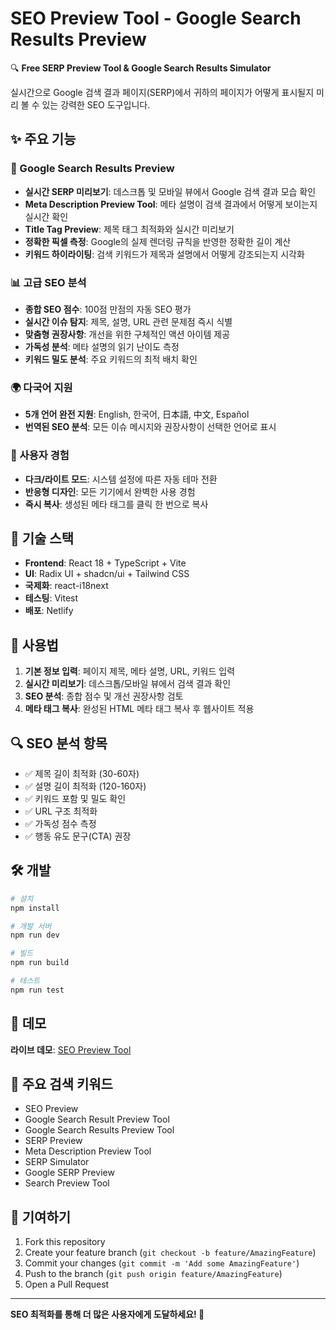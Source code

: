 # SEO Preview Tool - Google Search Results Preview

🔍 **Free SERP Preview Tool & Google Search Results Simulator**

실시간으로 Google 검색 결과 페이지(SERP)에서 귀하의 페이지가 어떻게 표시될지 미리 볼 수 있는 강력한 SEO 도구입니다.

## ✨ 주요 기능

### 🎯 Google Search Results Preview
- **실시간 SERP 미리보기**: 데스크톱 및 모바일 뷰에서 Google 검색 결과 모습 확인
- **Meta Description Preview Tool**: 메타 설명이 검색 결과에서 어떻게 보이는지 실시간 확인
- **Title Tag Preview**: 제목 태그 최적화와 실시간 미리보기
- **정확한 픽셀 측정**: Google의 실제 렌더링 규칙을 반영한 정확한 길이 계산
- **키워드 하이라이팅**: 검색 키워드가 제목과 설명에서 어떻게 강조되는지 시각화

### 📊 고급 SEO 분석
- **종합 SEO 점수**: 100점 만점의 자동 SEO 평가
- **실시간 이슈 탐지**: 제목, 설명, URL 관련 문제점 즉시 식별
- **맞춤형 권장사항**: 개선을 위한 구체적인 액션 아이템 제공
- **가독성 분석**: 메타 설명의 읽기 난이도 측정
- **키워드 밀도 분석**: 주요 키워드의 최적 배치 확인

### 🌍 다국어 지원
- **5개 언어 완전 지원**: English, 한국어, 日本語, 中文, Español
- **번역된 SEO 분석**: 모든 이슈 메시지와 권장사항이 선택한 언어로 표시

### 🎨 사용자 경험
- **다크/라이트 모드**: 시스템 설정에 따른 자동 테마 전환
- **반응형 디자인**: 모든 기기에서 완벽한 사용 경험
- **즉시 복사**: 생성된 메타 태그를 클릭 한 번으로 복사

## 🚀 기술 스택

- **Frontend**: React 18 + TypeScript + Vite
- **UI**: Radix UI + shadcn/ui + Tailwind CSS
- **국제화**: react-i18next
- **테스팅**: Vitest
- **배포**: Netlify

## 📖 사용법

1. **기본 정보 입력**: 페이지 제목, 메타 설명, URL, 키워드 입력
2. **실시간 미리보기**: 데스크톱/모바일 뷰에서 검색 결과 확인
3. **SEO 분석**: 종합 점수 및 개선 권장사항 검토
4. **메타 태그 복사**: 완성된 HTML 메타 태그 복사 후 웹사이트 적용

## 🔍 SEO 분석 항목

- ✅ 제목 길이 최적화 (30-60자)
- ✅ 설명 길이 최적화 (120-160자)  
- ✅ 키워드 포함 및 밀도 확인
- ✅ URL 구조 최적화
- ✅ 가독성 점수 측정
- ✅ 행동 유도 문구(CTA) 권장

## 🛠️ 개발

```bash
# 설치
npm install

# 개발 서버
npm run dev

# 빌드
npm run build

# 테스트
npm run test
```

## 🌟 데모

**라이브 데모**: [SEO Preview Tool](https://seo-serp-preview-tool.netlify.app)

## 🔑 주요 검색 키워드

- SEO Preview
- Google Search Result Preview Tool
- Google Search Results Preview Tool
- SERP Preview
- Meta Description Preview Tool
- SERP Simulator
- Google SERP Preview
- Search Preview Tool

## 🤝 기여하기

1. Fork this repository
2. Create your feature branch (`git checkout -b feature/AmazingFeature`)
3. Commit your changes (`git commit -m 'Add some AmazingFeature'`)
4. Push to the branch (`git push origin feature/AmazingFeature`)
5. Open a Pull Request

---

**SEO 최적화를 통해 더 많은 사용자에게 도달하세요! 🚀**
